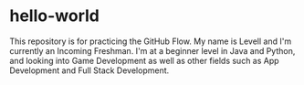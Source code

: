 # hello-world
This repository is for practicing the GitHub Flow.
My name is Levell and I'm currently an Incoming Freshman. 
I'm at a beginner level in Java and Python, and looking into Game Development as well as other fields such as App Development and Full Stack Development.
